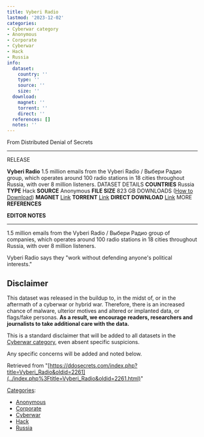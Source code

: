 ```yaml
---
title: Vyberi Radio
lastmod: '2023-12-02'
categories:
- Cyberwar category
- Anonymous
- Corporate
- Cyberwar
- Hack
- Russia
info:
  dataset:
    country: ''
    type: ''
    source: ''
    size: ''
  download:
    magnet: ''
    torrent: ''
    direct: ''
  references: []
  notes: ''
---
```




From Distributed Denial of Secrets

---
RELEASE

**Vyberi Radio**
1.5 million emails from the Vyberi Radio / Выбери Радио group, which operates around 100 radio stations in 18 cities throughout Russia, with over 8 million listeners.
DATASET DETAILS
**COUNTRIES** Russia
**TYPE** Hack
**SOURCE** Anonymous
**FILE SIZE** 823 GB
DOWNLOADS ([How to Download](Torrents.html "Torrents"))
**MAGNET** [Link](magnet:?xt=urn:btih:6e6dd9601f84770139af54571e3f4a8338b1453c&dn=gkvr.ru&tr=udp://tracker.opentrackr.org:1337&tr=udp://9.rarbg.to:2920&tr=udp://exodus.desync.com:6969)
**TORRENT** [Link](../images/f/f2/Gkvr.ru.torrent)
**DIRECT DOWNLOAD** [Link](https://data.ddosecrets.com/Vyberi%20Radio/)
MORE
**REFERENCES**

**EDITOR NOTES**

---

1.5 million emails from the Vyberi Radio / Выбери Радио group of
companies, which operates around 100 radio stations in 18 cities
throughout Russia, with over 8 million listeners.

Vyberi Radio says they "work without defending anyone's political
interests."

## Disclaimer

This dataset was released in the buildup to, in the midst of, or in the
aftermath of a cyberwar or hybrid war. Therefore, there is an increased
chance of malware, ulterior motives and altered or implanted data, or
flags/fake personas. **As a result, we encourage readers, researchers
and journalists to take additional care with the data.**

This is a standard disclaimer that will be added to all datasets in the
[Cyberwar category](./Category:Cyberwar.html "Category:Cyberwar"), even
absent specific suspicions.

Any specific concerns will be added and noted below.

Retrieved from
"[https://ddosecrets.com/index.php?title=Vyberi_Radio&oldid=2261](../index.php%3Ftitle=Vyberi_Radio&oldid=2261.html)"

[Categories](./Special:Categories.html "Special:Categories"):

- [Anonymous](./Category:Anonymous.html "Category:Anonymous")
- [Corporate](./Category:Corporate.html "Category:Corporate")
- [Cyberwar](./Category:Cyberwar.html "Category:Cyberwar")
- [Hack](./Category:Hack.html "Category:Hack")
- [Russia](./Category:Russia.html "Category:Russia")
